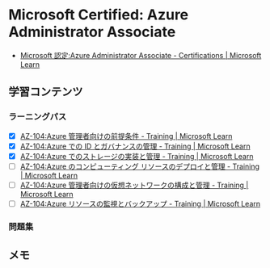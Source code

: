 # Microsoft Certified: Azure Administrator Associate

* [Microsoft 認定:Azure Administrator Associate \- Certifications \| Microsoft Learn](https://learn.microsoft.com/ja-jp/certifications/azure-administrator/)

## 学習コンテンツ

### ラーニングパス

* [x] [AZ\-104:Azure 管理者向けの前提条件 \- Training \| Microsoft Learn](https://learn.microsoft.com/ja-jp/training/paths/az-104-administrator-prerequisites/)
* [x] [AZ\-104:Azure での ID とガバナンスの管理 \- Training \| Microsoft Learn](https://learn.microsoft.com/ja-jp/training/paths/az-104-manage-identities-governance/)
* [x] [AZ\-104:Azure でのストレージの実装と管理 \- Training \| Microsoft Learn](https://learn.microsoft.com/ja-jp/training/paths/az-104-manage-storage/)
* [ ] [AZ\-104:Azure のコンピューティング リソースのデプロイと管理 \- Training \| Microsoft Learn](https://learn.microsoft.com/ja-jp/training/paths/az-104-manage-compute-resources/)
* [ ] [AZ\-104:Azure 管理者向けの仮想ネットワークの構成と管理 \- Training \| Microsoft Learn](https://learn.microsoft.com/ja-jp/training/paths/az-104-manage-virtual-networks/)
* [ ] [AZ\-104:Azure リソースの監視とバックアップ \- Training \| Microsoft Learn](https://learn.microsoft.com/ja-jp/training/paths/az-104-monitor-backup-resources/)

### 問題集


## メモ

